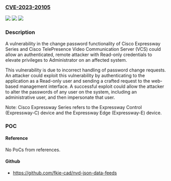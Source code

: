 ### [CVE-2023-20105](https://cve.mitre.org/cgi-bin/cvename.cgi?name=CVE-2023-20105)
![](https://img.shields.io/static/v1?label=Product&message=Cisco%20TelePresence%20Video%20Communication%20Server%20(VCS)%20Expressway&color=blue)
![](https://img.shields.io/static/v1?label=Version&message=%3D%20X8.5.1%20&color=brighgreen)
![](https://img.shields.io/static/v1?label=Vulnerability&message=Improper%20Input%20Validation&color=brighgreen)

### Description

A vulnerability in the change password functionality of Cisco Expressway Series and Cisco TelePresence Video Communication Server (VCS) could allow an authenticated, remote attacker with Read-only credentials to elevate privileges to Administrator on an affected system.

 This vulnerability is due to incorrect handling of password change requests. An attacker could exploit this vulnerability by authenticating to the application as a Read-only user and sending a crafted request to the web-based management interface. A successful exploit could allow the attacker to alter the passwords of any user on the system, including an administrative user, and then impersonate that user.

 Note: Cisco Expressway Series refers to the Expressway Control (Expressway-C) device and the Expressway Edge (Expressway-E) device.

### POC

#### Reference
No PoCs from references.

#### Github
- https://github.com/fkie-cad/nvd-json-data-feeds

